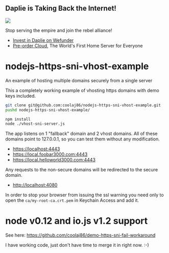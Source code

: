 Daplie is Taking Back the Internet!
--------------

[![](https://daplie.github.com/igg/images/ad-developer-rpi-white-890x275.jpg?v2)](https://daplie.com/preorder/)

Stop serving the empire and join the rebel alliance!

* [Invest in Daplie on Wefunder](https://daplie.com/invest/)
* [Pre-order Cloud](https://daplie.com/preorder/), The World's First Home Server for Everyone

nodejs-https-sni-vhost-example
==============================

An example of hosting multiple domains securely from a single server

This a completely working example of vhosting https domains with demo keys included.

```bash
git clone git@github.com:coolaj86/nodejs-https-sni-vhost-example.git
pushd nodejs-https-sni-vhost-example/

npm install 
node ./vhost-sni-server.js
```

The app listens on 1 "fallback" domain and 2 vhost domains. All of these domains point to 127.0.0.1, so you can test them without any modification.

* <https://localhost:4443>
* <https://local.foobar3000.com:4443>
* <https://local.helloworld3000.com:4443>

Any requests to the non-secure domains will be redirected to the secure domain.

* <http://localhost:4080>

In order to stop your browser from issuing the ssl warning you need only to open the `ca/my-root-ca.crt.pem`
in Keychain Access and add it.

node v0.12 and io.js v1.2 support
======

See here: https://github.com/coolaj86/demo-https-sni-fail-workaround

I have working code, just don't have time to merge it in right now. :-)
